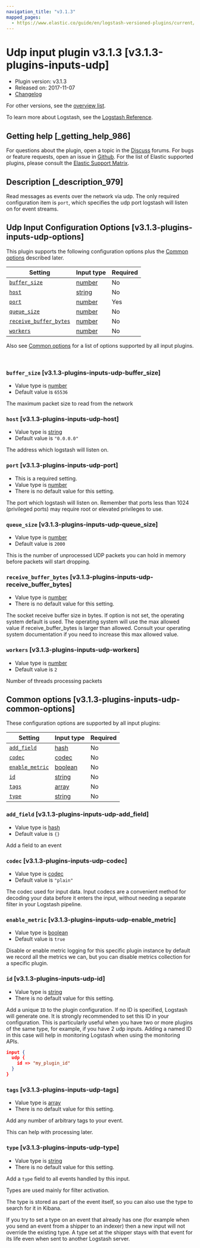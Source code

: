 ```yaml
---
navigation_title: "v3.1.3"
mapped_pages:
  - https://www.elastic.co/guide/en/logstash-versioned-plugins/current/v3.1.3-plugins-inputs-udp.html
---
```


# Udp input plugin v3.1.3 [v3.1.3-plugins-inputs-udp]


* Plugin version: v3.1.3
* Released on: 2017-11-07
* [Changelog](https://github.com/logstash-plugins/logstash-input-udp/blob/v3.1.3/CHANGELOG.md)

For other versions, see the [overview list](input-udp-index.md).

To learn more about Logstash, see the [Logstash Reference](logstash://reference/index.md).

## Getting help [_getting_help_986]

For questions about the plugin, open a topic in the [Discuss](http://discuss.elastic.co) forums. For bugs or feature requests, open an issue in [Github](https://github.com/logstash-plugins/logstash-input-udp). For the list of Elastic supported plugins, please consult the [Elastic Support Matrix](https://www.elastic.co/support/matrix#matrix_logstash_plugins).


## Description [_description_979]

Read messages as events over the network via udp. The only required configuration item is `port`, which specifies the udp port logstash will listen on for event streams.


## Udp Input Configuration Options [v3.1.3-plugins-inputs-udp-options]

This plugin supports the following configuration options plus the [Common options](v3-1-3-plugins-inputs-udp.md#v3.1.3-plugins-inputs-udp-common-options) described later.

| Setting | Input type | Required |
| --- | --- | --- |
| [`buffer_size`](v3-1-3-plugins-inputs-udp.md#v3.1.3-plugins-inputs-udp-buffer_size) | [number](logstash://reference/configuration-file-structure.md#number) | No |
| [`host`](v3-1-3-plugins-inputs-udp.md#v3.1.3-plugins-inputs-udp-host) | [string](logstash://reference/configuration-file-structure.md#string) | No |
| [`port`](v3-1-3-plugins-inputs-udp.md#v3.1.3-plugins-inputs-udp-port) | [number](logstash://reference/configuration-file-structure.md#number) | Yes |
| [`queue_size`](v3-1-3-plugins-inputs-udp.md#v3.1.3-plugins-inputs-udp-queue_size) | [number](logstash://reference/configuration-file-structure.md#number) | No |
| [`receive_buffer_bytes`](v3-1-3-plugins-inputs-udp.md#v3.1.3-plugins-inputs-udp-receive_buffer_bytes) | [number](logstash://reference/configuration-file-structure.md#number) | No |
| [`workers`](v3-1-3-plugins-inputs-udp.md#v3.1.3-plugins-inputs-udp-workers) | [number](logstash://reference/configuration-file-structure.md#number) | No |

Also see [Common options](v3-1-3-plugins-inputs-udp.md#v3.1.3-plugins-inputs-udp-common-options) for a list of options supported by all input plugins.

 

### `buffer_size` [v3.1.3-plugins-inputs-udp-buffer_size]

* Value type is [number](logstash://reference/configuration-file-structure.md#number)
* Default value is `65536`

The maximum packet size to read from the network


### `host` [v3.1.3-plugins-inputs-udp-host]

* Value type is [string](logstash://reference/configuration-file-structure.md#string)
* Default value is `"0.0.0.0"`

The address which logstash will listen on.


### `port` [v3.1.3-plugins-inputs-udp-port]

* This is a required setting.
* Value type is [number](logstash://reference/configuration-file-structure.md#number)
* There is no default value for this setting.

The port which logstash will listen on. Remember that ports less than 1024 (privileged ports) may require root or elevated privileges to use.


### `queue_size` [v3.1.3-plugins-inputs-udp-queue_size]

* Value type is [number](logstash://reference/configuration-file-structure.md#number)
* Default value is `2000`

This is the number of unprocessed UDP packets you can hold in memory before packets will start dropping.


### `receive_buffer_bytes` [v3.1.3-plugins-inputs-udp-receive_buffer_bytes]

* Value type is [number](logstash://reference/configuration-file-structure.md#number)
* There is no default value for this setting.

The socket receive buffer size in bytes. If option is not set, the operating system default is used. The operating system will use the max allowed value if receive_buffer_bytes is larger than allowed. Consult your operating system documentation if you need to increase this max allowed value.


### `workers` [v3.1.3-plugins-inputs-udp-workers]

* Value type is [number](logstash://reference/configuration-file-structure.md#number)
* Default value is `2`

Number of threads processing packets



## Common options [v3.1.3-plugins-inputs-udp-common-options]

These configuration options are supported by all input plugins:

| Setting | Input type | Required |
| --- | --- | --- |
| [`add_field`](v3-1-3-plugins-inputs-udp.md#v3.1.3-plugins-inputs-udp-add_field) | [hash](logstash://reference/configuration-file-structure.md#hash) | No |
| [`codec`](v3-1-3-plugins-inputs-udp.md#v3.1.3-plugins-inputs-udp-codec) | [codec](logstash://reference/configuration-file-structure.md#codec) | No |
| [`enable_metric`](v3-1-3-plugins-inputs-udp.md#v3.1.3-plugins-inputs-udp-enable_metric) | [boolean](logstash://reference/configuration-file-structure.md#boolean) | No |
| [`id`](v3-1-3-plugins-inputs-udp.md#v3.1.3-plugins-inputs-udp-id) | [string](logstash://reference/configuration-file-structure.md#string) | No |
| [`tags`](v3-1-3-plugins-inputs-udp.md#v3.1.3-plugins-inputs-udp-tags) | [array](logstash://reference/configuration-file-structure.md#array) | No |
| [`type`](v3-1-3-plugins-inputs-udp.md#v3.1.3-plugins-inputs-udp-type) | [string](logstash://reference/configuration-file-structure.md#string) | No |

### `add_field` [v3.1.3-plugins-inputs-udp-add_field]

* Value type is [hash](logstash://reference/configuration-file-structure.md#hash)
* Default value is `{}`

Add a field to an event


### `codec` [v3.1.3-plugins-inputs-udp-codec]

* Value type is [codec](logstash://reference/configuration-file-structure.md#codec)
* Default value is `"plain"`

The codec used for input data. Input codecs are a convenient method for decoding your data before it enters the input, without needing a separate filter in your Logstash pipeline.


### `enable_metric` [v3.1.3-plugins-inputs-udp-enable_metric]

* Value type is [boolean](logstash://reference/configuration-file-structure.md#boolean)
* Default value is `true`

Disable or enable metric logging for this specific plugin instance by default we record all the metrics we can, but you can disable metrics collection for a specific plugin.


### `id` [v3.1.3-plugins-inputs-udp-id]

* Value type is [string](logstash://reference/configuration-file-structure.md#string)
* There is no default value for this setting.

Add a unique `ID` to the plugin configuration. If no ID is specified, Logstash will generate one. It is strongly recommended to set this ID in your configuration. This is particularly useful when you have two or more plugins of the same type, for example, if you have 2 udp inputs. Adding a named ID in this case will help in monitoring Logstash when using the monitoring APIs.

```json
input {
  udp {
    id => "my_plugin_id"
  }
}
```


### `tags` [v3.1.3-plugins-inputs-udp-tags]

* Value type is [array](logstash://reference/configuration-file-structure.md#array)
* There is no default value for this setting.

Add any number of arbitrary tags to your event.

This can help with processing later.


### `type` [v3.1.3-plugins-inputs-udp-type]

* Value type is [string](logstash://reference/configuration-file-structure.md#string)
* There is no default value for this setting.

Add a `type` field to all events handled by this input.

Types are used mainly for filter activation.

The type is stored as part of the event itself, so you can also use the type to search for it in Kibana.

If you try to set a type on an event that already has one (for example when you send an event from a shipper to an indexer) then a new input will not override the existing type. A type set at the shipper stays with that event for its life even when sent to another Logstash server.




